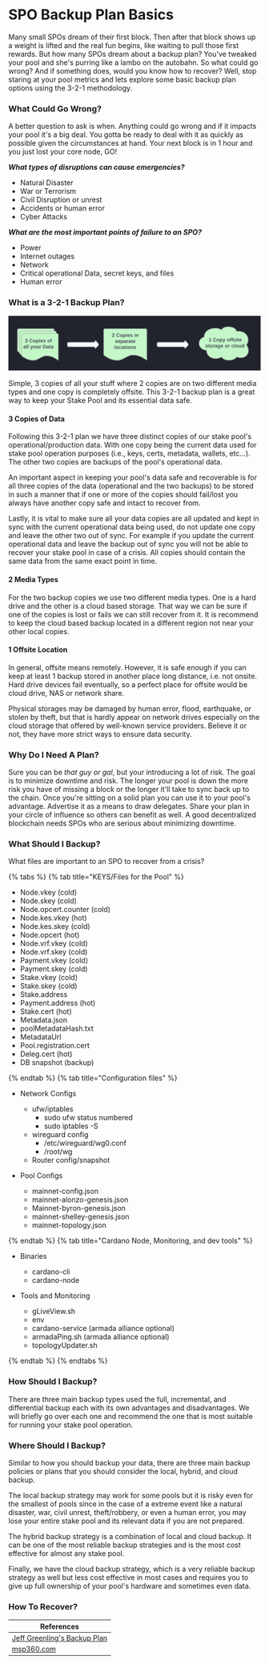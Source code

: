 # SPO Backup Plan Basics

Many small SPOs dream of their first block. Then after that block shows up a weight is lifted and the real fun begins, like waiting to pull those first rewards. 
But how many SPOs dream about a backup plan? You've tweaked your pool and she's purring like a lambo on the autobahn. So what could go wrong? And if something does, would you know how to recover? Well, stop staring at your pool metrics and lets explore some basic backup plan options using the 3-2-1 methodology.

### What Could Go Wrong?

A better question to ask is when. Anything could go wrong and if it impacts your pool it's a big deal. You gotta be ready to deal with it as quickly as possible given the circumstances at hand. Your next block is in 1 hour and you just lost your core node, GO!

***What types of disruptions can cause emergencies?***

- Natural Disaster 
- War or Terrorism 
- Civil Disruption or unrest 
- Accidents or human error 
- Cyber Attacks

***What are the most important points of failure to an SPO?***

- Power
- Internet outages
- Network
- Critical operational Data, secret keys, and files
- Human error

### What is a 3-2-1 Backup Plan?

![](/.gitbook/assets/3-2-1-backup.png)

Simple, 3 copies of all your stuff where 2 copies are on two different media types and one copy is completely offsite. This 3-2-1 backup plan is a great way to keep your Stake Pool and its essential data safe.

#### **3 Copies of Data**

Following this 3-2-1 plan we have three distinct copies of our stake pool's operational/production data. With one copy being the current data used for stake pool operation purposes (i.e., keys, certs, metadata, wallets, etc...). The other two copies are backups of the pool's operational data.

An important aspect in keeping your pool's data safe and recoverable is for all three copies of the data (operational and the two backups) to be stored in such a manner that if one or more of the copies should fail/lost you always have another copy safe and intact to recover from. 

Lastly, it is vital to make sure all your data copies are all updated and kept in sync with the current operational data being used, do not update one copy and leave the other two out of sync. For example if you update the current operational data and leave the backup out of sync you will not be able to recover your stake pool in case of a crisis. All copies should contain the same data from the same exact point in time.

#### **2 Media Types**

For the two backup copies we use two different media types. One is a hard drive and the other is a cloud based storage. That way we can be sure if one of the copies is lost or fails we can still recover from it. It is recommend to keep the cloud based backup located in a different region not near your other local copies.

#### **1 Offsite Location**

In general, offsite means remotely. However, it is safe enough if you can keep at least 1 backup stored in another place long distance, i.e. not onsite. Hard drive devices fail eventually, so a perfect place for offsite would be cloud drive, NAS or network share.

Physical storages may be damaged by human error, flood, earthquake, or stolen by theft, but that is hardly appear on network drives especially on the cloud storage that offered by well-known service providers. Believe it or not, they have more strict ways to ensure data security.

### Why Do I Need A Plan?

Sure you can be _that guy or gal_, but your introducing a lot of risk. The goal is to minimize downtime and risk. The longer your pool is down the more risk you have of missing a block or the longer it'll take to sync back up to the chain. Once you're sitting on a solid plan you can use it to your pool's advantage. Advertise it as a means to draw delegates. Share your plan in your circle of influence so others can benefit as well. A good decentralized blockchain needs SPOs who are serious about minimizing downtime.

### What Should I Backup?


What files are important to an SPO to recover from a crisis?

{% tabs %}
{% tab title="KEYS/Files for the Pool" %}
- Node.vkey (cold)
- Node.skey (cold)
- Node.opcert.counter (cold)
- Node.kes.vkey (hot)
- Node.kes.skey (cold)
- Node.opcert (hot)
- Node.vrf.vkey (cold)
- Node.vrf.skey (cold)
- Payment.vkey (cold)
- Payment.skey (cold)
- Stake.vkey (cold)
- Stake.skey (cold)
- Stake.address 
- Payment.address (hot)
- Stake.cert (hot)
- Metadata.json 
- poolMetadataHash.txt 
- MetadataUrl
- Pool.registration.cert
- Deleg.cert (hot)
- DB snapshot (backup)

{% endtab %}
{% tab title="Configuration files" %}

- Network Configs
	- ufw/iptables
		- sudo ufw status numbered
		- sudo iptables -S
	- wireguard config
		- /etc/wireguard/wg0.conf
		- /root/wg
	- Router config/snapshot

- Pool Configs
	- mainnet-config.json
	- mainnet-alonzo-genesis.json
	- Mainnet-byron-genesis.json
	- mainnet-shelley-genesis.json
	- mainnet-topology.json


{% endtab %}
{% tab title="Cardano Node, Monitoring, and dev tools" %}

- Binaries
	- cardano-cli
	- cardano-node

- Tools and Monitoring 
	- gLiveView.sh
	- env
	- cardano-service (armada alliance optional)
	- armadaPing.sh (armada alliance optional)
	- topologyUpdater.sh

{% endtab %}
{% endtabs %}


### How Should I Backup?

There are three main backup types used the full, incremental, and differential backup each with its own advantages and disadvantages. We will briefly go over each one and recommend the one that is most suitable for running your stake pool operation.


### Where Should I Backup?

Similar to how you should backup your data, there are three main backup policies or plans that you should consider the local, hybrid, and cloud backup.

The local backup strategy may work for some pools but it is risky even for the smallest of pools since in the case of a extreme event like a natural disaster, war, civil unrest, theft/robbery, or even a human error, you may lose your entire stake pool and its relevant data if you are not prepared.

The hybrid backup strategy is a combination of local and cloud backup. It can be one of the most reliable backup strategies and is the most cost effective for almost any stake pool.

Finally, we have the cloud backup strategy, which is a very reliable backup strategy as well but less cost effective in most cases and requires you to give up full ownership of your pool's hardware and sometimes even data.


### How To Recover?


| References   								 	 |
|------------------------------------------------------------------------------  |
| [Jeff Greenling's Backup Plan](https://github.com/geerlingguy/my-backup-plan)  |  
| [msp360.com](https://www.msp360.com/resources/blog/data-backup-plan/)   |